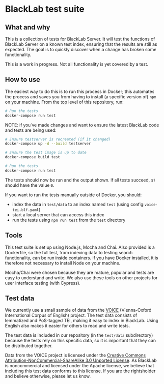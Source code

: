 # BlackLab test suite

## What and why

This is a collection of tests for BlackLab Server. It will test the functions of BlackLab Server on a known test index, ensuring that the results are still as expected. The goal is to quickly discover when a change has broken some functionality.

This is a work in progress. Not all functionality is yet covered by a test.


## How to use

The easiest way to do this is to run this process in Docker; this automates the process and saves you from having to install (a specific version of) `npm` on your machine. From the top level of this repository, run:

```bash
# Run the tests
docker-compose run test
```

NOTE: if you've made changes and want to ensure the latest BlackLab code and tests are being used:

```bash
# Ensure testserver is recreated (if it changed)
docker-compose up -d --build testserver

# Ensure the test image is up to date
docker-compose build test

# Run the tests
docker-compose run test
```

The tests should now be run and the output shown. If all tests succeed, `$?` should have the value `0`.

If you want to run the tests manually outside of Docker, you should:

- index the data in `test/data` to an index named `test` (using config `voice-tei.blf.yaml`)
- start a local server that can access this index
- run the tests using `npm run test` from the `test` directory


## Tools

This test suite is set up using Node.js, Mocha and Chai. Also provided is a Dockerfile, so the full test, from indexing data to testing search functionality, can be run inside containers. If you have Docker installed, it is therefore not necessary to install Node on your machine.

Mocha/Chai were chosen because they are mature, popular and tests are easy to understand and write. We also use these tools on other projects for user interface testing (with Cypress).


## Test data

We currently use a small sample of data from the [VOICE](https://www.univie.ac.at/voice/) (Vienna-Oxford International Corpus of English) project. The test data consists of lemmatized and PoS-tagged TEI, making it easy to index in BlackLab. Using English also makes it easier for others to read and write tests.

The test data is included in our repository (in the `test/data` subdirectory) because the tests rely on this specific data, so it is important that they can be distributed together.

Data from the VOICE project is licensed under the [Creative Commons Attribution-NonCommercial-ShareAlike 3.0 Unported License](http://creativecommons.org/licenses/by-nc-sa/3.0/). As BlackLab is noncommercial and licensed under the Apache license, we believe that including this test data conforms to this license. If you are the rightsholder and believe otherwise, please let us know.
